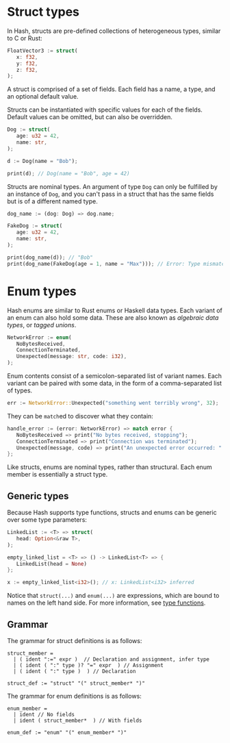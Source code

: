 # Struct types

In Hash, structs are pre-defined collections of heterogeneous types, similar to C or Rust:

```rust
FloatVector3 := struct(
   x: f32,
   y: f32,
   z: f32,
);
```

A struct is comprised of a set of fields.
Each field has a name, a type, and an optional default value.

Structs can be instantiated with specific values for each of the fields.
Default values can be omitted, but can also be overridden.

```rust
Dog := struct(
   age: u32 = 42,
   name: str,
);

d := Dog(name = "Bob");

print(d); // Dog(name = "Bob", age = 42)
```

Structs are nominal types.
An argument of type `Dog` can only be fulfilled by an instance of `Dog`, and you can't pass in a struct that has the same fields but is of a different named type.

```rust
dog_name := (dog: Dog) => dog.name;

FakeDog := struct(
   age: u32 = 42,
   name: str,
);

print(dog_name(d)); // "Bob"
print(dog_name(FakeDog(age = 1, name = "Max"))); // Error: Type mismatch: was expecting `Dog`, got `FakeDog`.
```

# Enum types

Hash enums are similar to Rust enums or Haskell data types.
Each variant of an enum can also hold some data.
These are also known as *algebraic data types*, or *tagged unions*.

```rust
NetworkError := enum(
   NoBytesReceived,
   ConnectionTerminated,
   Unexpected(message: str, code: i32),
);
```

Enum contents consist of a semicolon-separated list of variant names.
Each variant can be paired with some data, in the form of a comma-separated list of types.

```rust
err := NetworkError::Unexpected("something went terribly wrong", 32);
```

They can be `match`ed to discover what they contain:

```rust
handle_error := (error: NetworkError) => match error {
   NoBytesReceived => print("No bytes received, stopping");
   ConnectionTerminated => print("Connection was terminated");
   Unexpected(message, code) => print("An unexpected error occurred: " + err + " (" + conv(code) + ") ");
};
```

Like structs, enums are nominal types, rather than structural.
Each enum member is essentially a struct type.

## Generic types

Because Hash supports type functions, structs and enums can be generic over some type parameters:

```rust
LinkedList := <T> => struct(
   head: Option<&raw T>,
);

empty_linked_list = <T> => () -> LinkedList<T> => {
   LinkedList(head = None)
};

x := empty_linked_list<i32>(); // x: LinkedList<i32> inferred
```

Notice that `struct(...)` and `enum(...)` are expressions, which are bound to names on the left hand side.
For more information, see [type functions](./type-functions.md).

## Grammar

The grammar for struct definitions is as follows:

```
struct_member =
  | ( ident ":=" expr )  // Declaration and assignment, infer type
  | ( ident ( ":" type )? "=" expr  ) // Assignment
  | ( ident ( ":" type )  ) // Declaration

struct_def := "struct" "(" struct_member* ")"
```

The grammar for enum definitions is as follows:

```
enum_member =
  | ident // No fields
  | ident ( struct_member*  ) // With fields

enum_def := "enum" "(" enum_member* ")"
```
